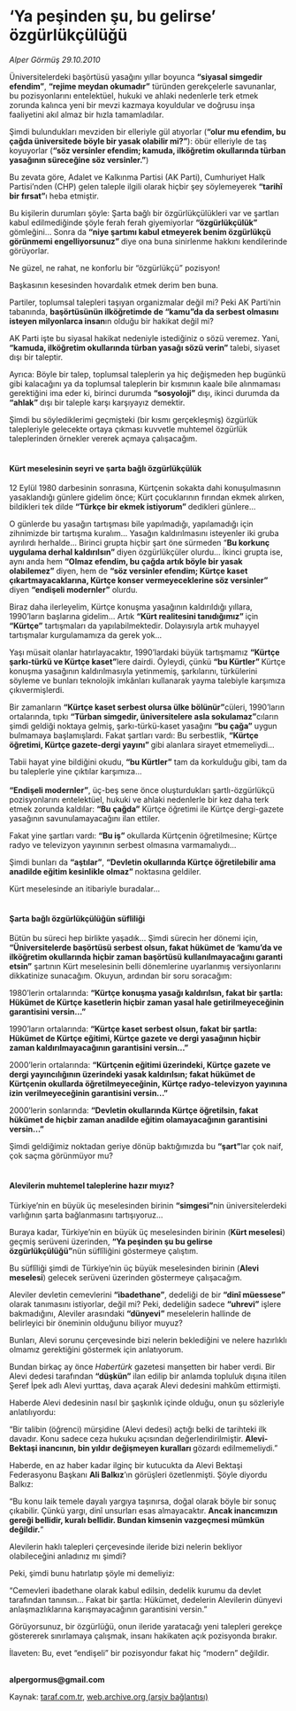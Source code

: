 # ‘Ya peşinden şu, bu gelirse’ özgürlükçülüğü 

*Alper Görmüş 29.10.2010*

<div class="yazi"><p>Üniversitelerdeki başörtüsü yasağını yıllar boyunca <b>“siyasal simgedir efendim”</b>, <b>“rejime meydan okumadır”</b> türünden gerekçelerle savunanlar, bu pozisyonlarını entelektüel, hukuki ve ahlaki nedenlerle terk etmek zorunda kalınca yeni bir mevzi kazmaya koyuldular ve doğrusu inşa faaliyetini akıl almaz bir hızla tamamladılar.</p>
<p>Şimdi bulundukları mevziden bir elleriyle gül atıyorlar (<b>“olur mu efendim, bu çağda üniversitede böyle bir yasak olabilir mi?”</b>): öbür elleriyle de taş koyuyorlar (<b>“söz versinler efendim; kamuda, ilköğretim okullarında türban yasağının süreceğine söz versinler.”</b>)</p>
<p>Bu zevata göre, Adalet ve Kalkınma Partisi (AK Parti), Cumhuriyet Halk Partisi’nden (CHP) gelen taleple ilgili olarak hiçbir şey söylemeyerek <b>“tarihî bir fırsat”</b>ı heba etmiştir.</p>
<p>Bu kişilerin durumları şöyle: Şarta bağlı bir özgürlükçülükleri var ve şartları kabul edilmediğinde şöyle ferah ferah giyemiyorlar <b>“özgürlükçülük”</b> gömleğini... Sonra da <b>“niye şartımı kabul etmeyerek benim özgürlükçü görünmemi engelliyorsunuz” </b>diye ona buna sinirlenme hakkını kendilerinde görüyorlar. </p>
<p>Ne güzel, ne rahat, ne konforlu bir “özgürlükçü” pozisyon! </p>
<p>Başkasının kesesinden hovardalık etmek derim ben buna. </p>
<p>Partiler, toplumsal talepleri taşıyan organizmalar değil mi? Peki AK Parti’nin tabanında, <b>başörtüsünün ilköğretimde de “kamu”da da serbest olmasını isteyen milyonlarca insan</b>ın olduğu bir hakikat değil mi? </p>
<p>AK Parti işte bu siyasal hakikat nedeniyle istediğiniz o sözü veremez. Yani, <b>“kamuda, ilköğretim okullarında türban yasağı sözü verin” </b>talebi, siyaset dışı bir taleptir.</p>
<p>Ayrıca: Böyle bir talep, toplumsal taleplerin ya hiç değişmeden hep bugünkü gibi kalacağını ya da toplumsal taleplerin bir kısmının kaale bile alınmaması gerektiğini ima eder ki, birinci durumda <b>“sosyoloji”</b> dışı, ikinci durumda da <b>“ahlak” </b>dışı bir taleple karşı karşıyayız demektir. </p>
<p>Şimdi bu söylediklerimi geçmişteki (bir kısmı gerçekleşmiş) özgürlük talepleriyle gelecekte ortaya çıkması kuvvetle muhtemel özgürlük taleplerinden örnekler vererek açmaya çalışacağım.</p>
<h4><br/>Kürt meselesinin seyri ve şarta bağlı özgürlükçülük</h4>
<p>12 Eylül 1980 darbesinin sonrasına, Kürtçenin sokakta dahi konuşulmasının yasaklandığı günlere gidelim önce; Kürt çocuklarının fırından ekmek alırken, bildikleri tek dilde <b>“Türkçe bir ekmek istiyorum” </b>dedikleri günlere...</p>
<p>O günlerde bu yasağın tartışması bile yapılmadığı, yapılamadığı için zihnimizde bir tartışma kuralım... Yasağın kaldırılmasını isteyenler iki gruba ayrılırdı herhalde... Birinci grupta hiçbir şart öne sürmeden “<b>Bu korkunç uygulama derhal kaldırılsın” </b>diyen özgürlükçüler olurdu... İkinci grupta ise, aynı anda hem <b>“Olmaz efendim, bu çağda artık böyle bir yasak olabilemez” </b>diyen, hem de <b>“söz versinler efendim; Kürtçe kaset çıkartmayacaklarına, Kürtçe konser vermeyeceklerine söz versinler”</b> diyen <b>“endişeli modernler”</b> olurdu. </p>
<p>Biraz daha ilerleyelim, Kürtçe konuşma yasağının kaldırıldığı yıllara, 1990’ların başlarına gidelim... Artık <b>“Kürt realitesini tanıdığımız” </b>için <b>“Kürtçe”</b> tartışmaları da yapılabilmektedir. Dolayısıyla artık muhayyel tartışmalar kurgulamamıza da gerek yok...</p>
<p>Yaşı müsait olanlar hatırlayacaktır, 1990’lardaki büyük tartışmamız <b>“Kürtçe şarkı-türkü ve Kürtçe kaset”</b>lere dairdi. Öyleydi, çünkü <b>“bu Kürtler” </b>Kürtçe konuşma yasağının kaldırılmasıyla yetinmemiş, şarkılarını, türkülerini söyleme ve bunları teknolojik imkânları kullanarak yayma talebiyle karşımıza çıkıvermişlerdi. </p>
<p>Bir zamanların <b>“Kürtçe kaset serbest olursa ülke bölünür”</b>cüleri, 1990’ların ortalarında, tıpkı <b>“Türban simgedir, üniversitelere asla sokulamaz”</b>cıların şimdi geldiği noktaya gelmiş, şarkı-türkü-kaset yasağını <b>“bu çağa”</b> uygun bulmamaya başlamışlardı. Fakat şartları vardı: Bu serbestlik, <b>“Kürtçe öğretimi, Kürtçe gazete-dergi yayını” </b>gibi alanlara sirayet etmemeliydi...</p>
<p>Tabii hayat yine bildiğini okudu, <b>“bu Kürtler”</b> tam da korkulduğu gibi, tam da bu taleplerle yine çıktılar karşımıza... <br/><br/><b>“Endişeli modernler”</b>, üç-beş sene önce oluşturdukları şartlı-özgürlükçü pozisyonlarını entelektüel, hukuki ve ahlaki nedenlerle bir kez daha terk etmek zorunda kaldılar: <b>“Bu çağda”</b> Kürtçe öğretimi ile Kürtçe dergi-gazete yasağının savunulamayacağını ilan ettiler. </p>
<p>Fakat yine şartları vardı: <b>“Bu iş” </b>okullarda Kürtçenin öğretilmesine; Kürtçe radyo ve televizyon yayınının serbest olmasına varmamalıydı... </p>
<p>Şimdi bunları da <b>“aştılar”</b>, <b>“Devletin okullarında Kürtçe öğretilebilir ama anadilde eğitim kesinlikle olmaz” </b>noktasına geldiler.</p>
<p>Kürt meselesinde an itibariyle buradalar...</p>
<h4><br/>Şarta bağlı özgürlükçülüğün süfliliği</h4>
<p>Bütün bu süreci hep birlikte yaşadık... Şimdi sürecin her dönemi için, <b>“Üniversitelerde başörtüsü serbest olsun, fakat hükümet de ‘kamu’da ve ilköğretim okullarında hiçbir zaman başörtüsü kullanılmayacağını garanti etsin”</b> şartının Kürt meselesinin belli dönemlerine uyarlanmış versiyonlarını dikkatinize sunacağım. Okuyun, ardından bir soru soracağım:</p>
<p>1980’lerin ortalarında: <b>“Kürtçe konuşma yasağı kaldırılsın, fakat bir şartla: Hükümet de Kürtçe kasetlerin hiçbir zaman yasal hale getirilmeyeceğinin garantisini versin...”</b></p>
<p>1990’ların ortalarında: <b>“Kürtçe kaset serbest olsun, fakat bir şartla: Hükümet de Kürtçe eğitimi, Kürtçe gazete ve dergi yasağının hiçbir zaman kaldırılmayacağının garantisini versin...”</b></p>
<p>2000’lerin ortalarında: <b>“Kürtçenin eğitimi üzerindeki, Kürtçe gazete ve dergi yayıncılığının üzerindeki yasak kaldırılsın; fakat hükümet de Kürtçenin okullarda öğretilmeyeceğinin, Kürtçe radyo-televizyon yayınına izin verilmeyeceğinin garantisini versin...”</b> </p>
<p>2000’lerin sonlarında: <b>“Devletin okullarında Kürtçe öğretilsin, fakat hükümet de hiçbir zaman anadilde eğitim olamayacağının garantisini versin...”</b></p>
<p>Şimdi geldiğimiz noktadan geriye dönüp baktığımızda bu <b>“şart”</b>lar çok naif, çok saçma görünmüyor mu?</p>
<h4><br/>Alevilerin muhtemel taleplerine hazır mıyız?</h4>
<p>Türkiye’nin en büyük üç meselesinden birinin <b>“simgesi”</b>nin üniversitelerdeki varlığının şarta bağlanmasını tartışıyoruz...</p>
<p>Buraya kadar, Türkiye’nin en büyük üç meselesinden birinin (<b>Kürt meselesi</b>) geçmiş serüveni üzerinden, <b>“Ya peşinden şu bu gelirse özgürlükçülüğü”</b>nün süflîliğini göstermeye çalıştım.</p>
<p>Bu süflîliği şimdi de Türkiye’nin üç büyük meselesinden birinin (<b>Alevi</b> <b>meselesi</b>) gelecek serüveni üzerinden göstermeye çalışacağım.</p>
<p>Aleviler devletin cemevlerini <b>“ibadethane”</b>, dedeliği de bir <b>“dinî müessese” </b>olarak tanımasını istiyorlar, değil mi? Peki, dedeliğin sadece <b>“uhrevi”</b> işlere bakmadığını, Aleviler arasındaki <b>“dünyevi”</b> meselelerin hallinde de belirleyici bir öneminin olduğunu biliyor muyuz? </p>
<p>Bunları, Alevi sorunu çerçevesinde bizi nelerin beklediğini ve nelere hazırlıklı olmamız gerektiğini göstermek için anlatıyorum.</p>
<p>Bundan birkaç ay önce <i>Habertürk</i> gazetesi manşetten bir haber verdi. Bir Alevi dedesi tarafından <b>“düşkün” </b>ilan edilip bir anlamda topluluk dışına itilen Şeref İpek adlı Alevi yurttaş, dava açarak Alevi dedesini mahkûm ettirmişti. </p>
<p>Haberde Alevi dedesinin nasıl bir şaşkınlık içinde olduğu, onun şu sözleriyle anlatılıyordu: </p>
<p>“Bir talibin (öğrenci) mürşidine (Alevi dedesi) açtığı belki de tarihteki ilk davadır. Konu sadece ceza hukuku açısından değerlendirilmiştir. <b>Alevi-Bektaşi inancının, bin yıldır değişmeyen kuralları </b>gözardı edilmemeliydi.” </p>
<p>Haberde, en az haber kadar ilginç bir kutucukta da Alevi Bektaşi Federasyonu Başkanı <b>Ali Balkız</b>’ın görüşleri özetlenmişti. Şöyle diyordu Balkız:</p>
<p>“Bu konu laik temele dayalı yargıya taşınırsa, doğal olarak böyle bir sonuç çıkabilir. Çünkü yargı, dinî unsurları esas almayacaktır. <b>Ancak inancımızın gereği bellidir, kuralı bellidir. Bundan kimsenin vazgeçmesi mümkün değildir.</b>”</p>
<p>Alevilerin haklı talepleri çerçevesinde ileride bizi nelerin bekliyor olabileceğini anladınız mı şimdi?</p>
<p>Peki, şimdi bunu hatırlatıp şöyle mi demeliyiz:</p>
<p>“Cemevleri ibadethane olarak kabul edilsin, dedelik kurumu da devlet tarafından tanınsın... Fakat bir şartla: Hükümet, dedelerin Alevilerin dünyevi anlaşmazlıklarına karışmayacağının garantisini versin.”</p>
<p>Görüyorsunuz, bir özgürlüğü, onun ileride yaratacağı yeni talepleri gerekçe göstererek sınırlamaya çalışmak, insanı hakikaten açık pozisyonda bırakır.</p>
<p>İlaveten: Bu, evet “endişeli” bir pozisyondur fakat hiç “modern” değildir.</p>
<p><b><br/>alpergormus@gmail.com</b></p></div>

Kaynak: [taraf.com.tr](http://www.taraf.com.tr:80/alper-gormus/makale-ya-pesinden-su-bu-gelirse-ozgurlukculugu.htm), [web.archive.org (arşiv bağlantısı)](http://web.archive.org/web/20101031170312/http://www.taraf.com.tr:80/alper-gormus/makale-ya-pesinden-su-bu-gelirse-ozgurlukculugu.htm)
